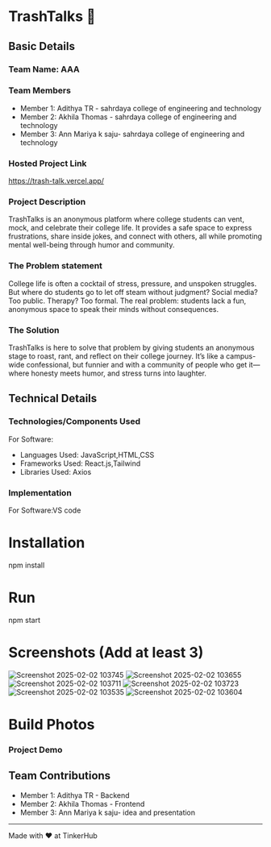 # TrashTalks 🎯


## Basic Details
### Team Name: AAA


### Team Members
- Member 1: Adithya TR - sahrdaya college of engineering and technology
- Member 2: Akhila Thomas - sahrdaya college of engineering and technology
- Member 3: Ann Mariya k saju- sahrdaya college of engineering and technology

### Hosted Project Link
https://trash-talk.vercel.app/

### Project Description
TrashTalks is an anonymous platform where college students can vent, mock, and celebrate their college life. It provides a safe space to express frustrations, share inside jokes, and connect with others, all while promoting mental well-being through humor and community.

### The Problem statement
College life is often a cocktail of stress, pressure, and unspoken struggles. But where do students go to let off steam without judgment? Social media? Too public. Therapy? Too formal. The real problem: students lack a fun, anonymous space to speak their minds without consequences.

### The Solution
TrashTalks is here to solve that problem by giving students an anonymous stage to roast, rant, and reflect on their college journey. It’s like a campus-wide confessional, but funnier and with a community of people who get it—where honesty meets humor, and stress turns into laughter.

## Technical Details
### Technologies/Components Used
For Software:
- Languages Used: JavaScript,HTML,CSS
- Frameworks Used: React.js,Tailwind
- Libraries Used: Axios




### Implementation
For Software:VS code
# Installation
npm install

# Run
npm start



# Screenshots (Add at least 3)
![Screenshot 2025-02-02 103745](https://github.com/user-attachments/assets/d88d3028-3336-4798-9b3e-63aa4f9d8b1a)
![Screenshot 2025-02-02 103655](https://github.com/user-attachments/assets/cef95c28-c9fb-4916-91c9-32d5e43b8294)
![Screenshot 2025-02-02 103711](https://github.com/user-attachments/assets/024a7447-6c40-4646-8750-3d369ef156e8)
![Screenshot 2025-02-02 103723](https://github.com/user-attachments/assets/3b3ff77c-bd43-425a-a1ac-6954c091af5c)
![Screenshot 2025-02-02 103535](https://github.com/user-attachments/assets/812c1493-3fba-4d04-973e-2a90db4a8a49)
![Screenshot 2025-02-02 103604](https://github.com/user-attachments/assets/25eda008-3002-497c-9e22-b55d60f96670)






# Build Photos


### Project Demo



## Team Contributions
- Member 1: Adithya TR - Backend
- Member 2: Akhila Thomas - Frontend
- Member 3: Ann Mariya k saju- idea and presentation

---
Made with ❤️ at TinkerHub
